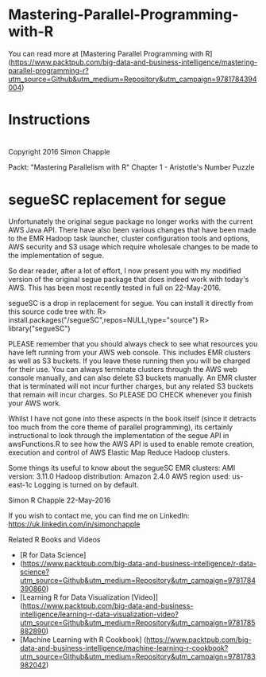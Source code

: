 
 # Mastering-Parallel-Programming-with-R

You can read more at [Mastering Parallel Programming with R]
(https://www.packtpub.com/big-data-and-business-intelligence/mastering-parallel-programming-r?utm_source=Github&utm_medium=Repository&utm_campaign=9781784394004)

# Instructions
#
 Copyright 2016 Simon Chapple

Packt: "Mastering Parallelism with R"
Chapter 1 - Aristotle's Number Puzzle


segueSC replacement for segue
=============================

Unfortunately the original segue package no longer works with the current AWS Java API.
There have also been various changes that have been made to the EMR Hadoop task launcher,
cluster configuration tools and options, AWS security and S3 usage which require wholesale
changes to be made to the implementation of segue.

So dear reader, after a lot of effort, I now present you with my modified version of the
original segue package that does indeed work with today's AWS. This has been most recently
tested in full on 22-May-2016.

segueSC is a drop in replacement for segue.
You can install it directly from this source code tree with:
R> install.packages("<your directory path>/segueSC",repos=NULL,type="source")
R> library("segueSC")

PLEASE remember that you should always check to see what resources you have left running
from your AWS web console. This includes EMR clusters as well as S3 buckets. If you leave
these running then you will be charged for their use. You can always terminate clusters
through the AWS web console manually, and can also delete S3 buckets manually. An EMR
cluster that is terminated will not incur further charges, but any related S3 buckets
that remain will incur charges. So PLEASE DO CHECK whenever you finish your AWS work.

Whilst I have not gone into these aspects in the book itself (since it detracts too much
from the core theme of parallel programming), its certainly instructional to look through
the implementation of the segue API in awsFunctions.R to see how the AWS API is used to
enable remote creation, execution and control of AWS Elastic Map Reduce Hadoop clusters.
 
Some things its useful to know about the segueSC EMR clusters:
AMI version: 3.11.0
Hadoop distribution: Amazon 2.4.0
AWS region used: us-east-1c
Logging is turned on by default.

Simon R Chapple
22-May-2016

If you wish to contact me, you can find me on LinkedIn:
https://uk.linkedin.com/in/simonchapple



Related R Books and Videos

* [R for Data Science] 
* (https://www.packtpub.com/big-data-and-business-intelligence/r-data-science?utm_source=Github&utm_medium=Repository&utm_campaign=9781784390860)
* [Learning R for Data Visualization  [Video]] (https://www.packtpub.com/big-data-and-business-intelligence/learning-r-data-visualization-video?utm_source=Github&utm_medium=Repository&utm_campaign=9781785882890)
* [Machine Learning with R Cookbook] (https://www.packtpub.com/big-data-and-business-intelligence/machine-learning-r-cookbook?utm_source=Github&utm_medium=Repository&utm_campaign=9781783982042)


